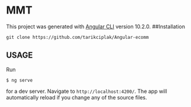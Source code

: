 # MMT

This project was generated with [Angular CLI](https://github.com/angular/angular-cli) version 10.2.0.
##Installation

`git clone https://github.com/tarikciplak/Angular-ecomm`

## USAGE

Run 

`$ ng serve` 

for a dev server. Navigate to `http://localhost:4200/`. The app will automatically reload if you change any of the source files.

